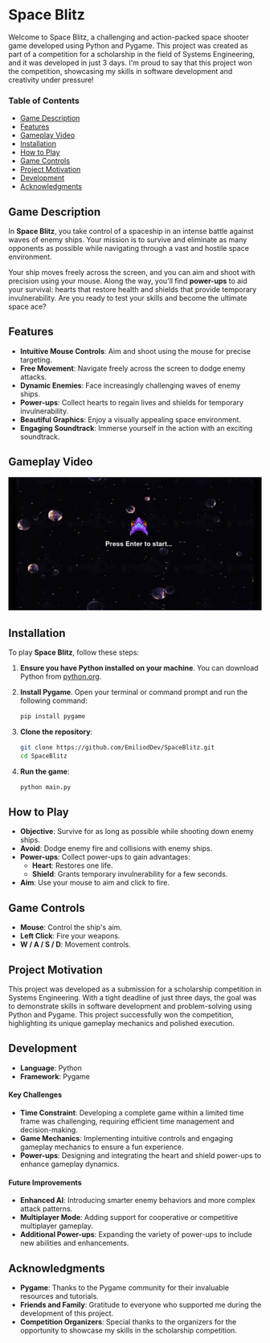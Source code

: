# Space Blitz

Welcome to Space Blitz, a challenging and action-packed space shooter game developed using Python and Pygame. This project was created as part of a competition for a scholarship in the field of Systems Engineering, and it was developed in just 3 days. I'm proud to say that this project won the competition, showcasing my skills in software development and creativity under pressure!

### Table of Contents

- [Game Description](#game-description)
- [Features](#features)
- [Gameplay Video](#gameplay-video)
- [Installation](#installation)
- [How to Play](#how-to-play)
- [Game Controls](#game-controls)
- [Project Motivation](#project-motivation)
- [Development](#development)
- [Acknowledgments](#acknowledgments)

## Game Description

In **Space Blitz**, you take control of a spaceship in an intense battle against waves of enemy ships. Your mission is to survive and eliminate as many opponents as possible while navigating through a vast and hostile space environment.

Your ship moves freely across the screen, and you can aim and shoot with precision using your mouse. Along the way, you'll find **power-ups** to aid your survival: hearts that restore health and shields that provide temporary invulnerability. Are you ready to test your skills and become the ultimate space ace?

## Features

- **Intuitive Mouse Controls**: Aim and shoot using the mouse for precise targeting.
- **Free Movement**: Navigate freely across the screen to dodge enemy attacks.
- **Dynamic Enemies**: Face increasingly challenging waves of enemy ships.
- **Power-ups**: Collect hearts to regain lives and shields for temporary invulnerability.
- **Beautiful Graphics**: Enjoy a visually appealing space environment.
- **Engaging Soundtrack**: Immerse yourself in the action with an exciting soundtrack.

## Gameplay Video

[![Watch the video](https://raw.githubusercontent.com/EmiliodDev/SpaceBlitz/main/media/thumbnail.png)](https://raw.githubusercontent.com/EmiliodDev/SpaceBlitz/main/media/gameplay.mp4)

## Installation

To play **Space Blitz**, follow these steps:

1. **Ensure you have Python installed on your machine**. You can download Python from [python.org](https://www.python.org/).

2. **Install Pygame**. Open your terminal or command prompt and run the following command:

    ```bash
    pip install pygame
    ```

3. **Clone the repository**:

    ```bash
    git clone https://github.com/EmiliodDev/SpaceBlitz.git
    cd SpaceBlitz
    ```

4. **Run the game**:

    ```bash
    python main.py
    ```

## How to Play

- **Objective**: Survive for as long as possible while shooting down enemy ships.
- **Avoid**: Dodge enemy fire and collisions with enemy ships.
- **Power-ups**: Collect power-ups to gain advantages:
    - **Heart**: Restores one life.
    - **Shield**: Grants temporary invulnerability for a few seconds.
- **Aim**: Use your mouse to aim and click to fire.

## Game Controls

- **Mouse**: Control the ship's aim.
- **Left Click**: Fire your weapons.
- **W / A / S / D**: Movement controls.

## Project Motivation

This project was developed as a submission for a scholarship competition in Systems Engineering. With a tight deadline of just three days, the goal was to demonstrate skills in software development and problem-solving using Python and Pygame. This project successfully won the competition, highlighting its unique gameplay mechanics and polished execution.

## Development

- **Language**: Python
- **Framework**: Pygame

#### Key Challenges

- **Time Constraint**: Developing a complete game within a limited time frame was challenging, requiring efficient time management and decision-making.
- **Game Mechanics**: Implementing intuitive controls and engaging gameplay mechanics to ensure a fun experience.
- **Power-ups**: Designing and integrating the heart and shield power-ups to enhance gameplay dynamics.

#### Future Improvements

- **Enhanced AI**: Introducing smarter enemy behaviors and more complex attack patterns.
- **Multiplayer Mode**: Adding support for cooperative or competitive multiplayer gameplay.
- **Additional Power-ups**: Expanding the variety of power-ups to include new abilities and enhancements.

## Acknowledgments

- **Pygame**: Thanks to the Pygame community for their invaluable resources and tutorials.
- **Friends and Family**: Gratitude to everyone who supported me during the development of this project.
- **Competition Organizers**: Special thanks to the organizers for the opportunity to showcase my skills in the scholarship competition.

